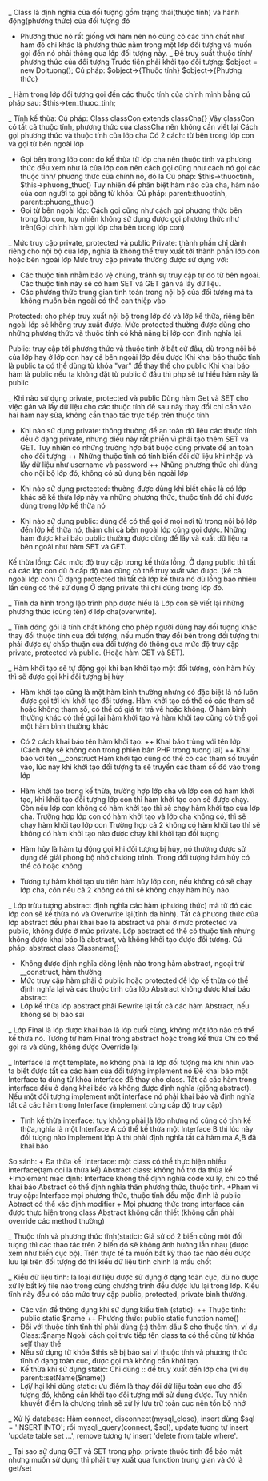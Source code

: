 _ Class là định nghĩa của đối tượng gồm trạng thái(thuộc tính) và hành động(phương thức) của đối tượng đó
+ Phương thức nó rất giống với hàm nên nó cũng có các tính chất như hàm đó chỉ khác là phương thức nằm trong một lớp đối tượng và muốn gọi đến nó phải thông qua lớp đối tượng này.
_ Để truy suất thuộc tính/ phương thức của đối tượng
Trước tiên phải khởi tạo đối tượng:
$object = new Doituong();
Cú pháp: $object->{Thuộc tính}
	$object->{Phương thức}

_ Hàm trong lớp đối tượng gọi đến các thuộc tính của chính mình bằng cú pháp sau:
$this->ten_thuoc_tinh;

_ Tính kế thừa: 
Cú pháp: Class classCon extends classCha{}
Vậy classCon có tất cả thuộc tính, phương thức của classCha nên không cần viết lại
Cách gọi phương thức và thuộc tính của lớp cha
Có 2 cách: từ bên trong lớp con và gọi từ bên ngoài lớp
+ Gọi bên trong lớp con: do kế thừa từ lớp cha nên thuộc tính và phương thức đều xem như là của lớp con nên cách gọi cũng như cách nó gọi các thuộc tính/ phương thức của chính nó, đó là
Cú pháp: $this->thuoctinh, $this->phuong_thuc()
Tuy nhiên để phân biệt hàm nào của cha, hàm nào của con người ta gọi bằng từ khóa:
Cú pháp: parent::thuoctinh, parent::phuong_thuc()
+ Gọi từ bên ngoài lớp: Cách gọi cũng như cách gọi phương thức bên trong lớp con, tuy nhiên không sử dụng được gọi phương thức như trên(Gọi chính hàm gọi lớp cha bên trong lớp con)

_ Mức truy cập private, protected và public
Private: thành phần chỉ dành riêng cho nội bộ của lớp, nghĩa là không thể truy xuất tới thành phần lớp con hoặc bên ngoài lớp
Mức truy cập private thường được sử dụng với:
+ Các thuộc tính nhằm bảo vệ chúng, tránh sự truy cập tự do từ bên ngoài. Các thuộc tính này sẽ có hàm SET và GET gán và lấy dữ liệu.
+ Các phương thức trung gian tính toán trong nội bộ của đối tượng mà ta không muốn bên ngoài có thể can thiệp vào

Protected: cho phép truy xuất nội bộ trong lớp đó và lớp kế thừa, riêng bên ngoài lớp sẽ không truy xuất được. Mức protected thường được dùng cho những phương thức và thuộc tính có khả năng bị lớp con định nghĩa lại.

Public: truy cập tới phương thức và thuộc tính ở bất cứ đâu, dù trong nội bộ của lớp hay ở lớp con hay cả bên ngoài lớp đều được
Khi khai báo thuộc tính là public ta có thể dùng từ khóa "var" để thay thế cho public
Khi khai báo hàm là public nếu ta không đặt từ public ở đầu thì php sẽ tự hiểu hàm này là public

_ Khi nào sử dụng private, protected và public
Dùng hàm Get và SET cho việc gán và lấy dữ liệu cho các thuộc tính để sau này thay đổi chỉ cần vào hai hàm này sửa, không cần thao tác trực tiếp trên thuộc tính
+ Khi nào sử dụng private: thông thường để an toàn dữ liệu các thuộc tính đều ở dạng private, nhưng điều này rất phiền vì phải tạo thêm SET và GET. Tuy nhiên có những trường hợp bắt buộc dùng private để an toàn cho đối tượng
 ++ Những thuộc tính có tính biến đổi dữ liệu khi nhập và lấy dữ liệu như username và password
 ++ Những phương thức chỉ dùng cho nội bộ lớp đó, không có sử dụng bên ngoài lớp

+ Khi nào sử dụng protected: thường được dùng khi biết chắc là có lớp khác sẽ kế thừa lớp này và những phương thức, thuộc tính đó chỉ được dùng trong lớp kế thừa nó

+ Khi nào sử dụng public: dùng để có thể gọi ở mọi nơi từ trong nội bộ lớp đến lớp kế thừa nó, thậm chí cả bên ngoài lớp cũng gọi được. Những hàm được khai báo public thường được dùng để lấy và xuất dữ liệu ra bên ngoài như hàm SET và GET.

Kế thừa lồng:
Các mức độ truy cập trong kế thừa lồng,
Ở dạng public thì tất cả các lớp con dù ở cấp độ nào cũng có thể truy xuất vào được. (kể cả ngoài lớp con)
Ở dạng protected thì tất cả lớp kế thừa nó dù lồng bao nhiêu lần cũng có thể sử dụng
Ở dạng private thì chỉ dùng trong lớp đó.

_ Tính đa hình trong lập trình php được hiểu là Lớp con sẽ viết lại những phương thức (cùng tên) ở lớp cha(overwrite).

_ Tính đóng gói là tính chất không cho phép người dùng hay đối tượng khác thay đổi thuộc tính của đối tượng, nếu muốn thay đổi bên trong đối tượng thì phải được sự chấp thuận của đối tượng đó thông qua mức độ truy cập private, protected và public. (Hoặc hàm GET và SET).

_ Hàm khởi tạo sẽ tự động gọi khi bạn khởi tạo một đối tượng, còn hàm hủy thì sẽ được gọi khi đối tượng bị hủy
+ Hàm khởi tạo cũng là một hàm bình thường nhưng có đặc biệt là nó luôn được gọi tới khi khởi tạo đối tượng. Hàm khởi tạo có thể có các tham số hoặc không tham số, có thể có giá trị trả về hoặc không. Ở hàm bình thường khác có thể gọi lại hàm khởi tạo và hàm khởi tạo cũng có thể gọi một hàm bình thường khác
+ Có 2 cách khai báo tên hàm khởi tạo:
 ++ Khai báo trùng với tên lớp (Cách này sẽ không còn trong phiên bản PHP trong tương lai)
 ++ Khai báo với tên __construct
Hàm khởi tạo cũng có thể có các tham số truyền vào, lúc này khi khởi tạo đối tượng ta sẽ truyền các tham số đó vào trong lớp

+ Hàm khởi tạo trong kế thừa, trường hợp lớp cha và lớp con có hàm khởi tạo, khi khởi tạo đối tượng lớp con thì hàm khởi tạo con sẽ được chạy. Còn nếu lớp con không có hàm khởi tạo thì sẽ chạy hàm khởi tạo của lớp cha.
Trường hợp lớp con có hàm khởi tạo và lớp cha không có, thì sẽ chạy hàm khởi tạo lớp con
Trường hợp cả 2 không có hàm khởi tạo thì sẽ không có hàm khởi tạo nào được chạy khi khởi tạo đối tượng

+ Hàm hủy là hàm tự động gọi khi đối tượng bị hủy, nó thường được sử dụng để giải phóng bộ nhớ chương trình. Trong đối tượng hàm hủy có thể có hoặc không
+ Tương tự hàm khởi tạo ưu tiên hàm hủy lớp con, nếu không có sẽ chạy lớp cha, cón nếu cả 2 không có thì sẽ không chạy hàm hủy nào.

_ Lớp trừu tượng abstract định nghĩa các hàm (phương thức) mà từ đó các lớp con sẽ kế thừa nó và Overwrite lại(tính đa hình). Tất cả phương thức của lớp abstract đều phải khai báo là abstract và phải ở mức protected và public, không được ở mức private. Lớp abstract có thể có thuộc tính nhưng không được khai báo là abstract, và không khởi tạo được đối tượng.
Cú pháp: abstract class Classname{}
+ Không được định nghĩa dòng lệnh nào trong hàm abstract, ngoại trừ __construct, hàm thường
+ Mức truy cập hàm phải ở public hoặc protected để lớp kế thừa có thể định nghĩa lại và các thuộc tính của lớp Abstract không được khai báo abstract
+ Lớp kế thừa lớp abstract phải Rewrite lại tất cả các hàm Abstract, nếu không sẽ bị báo sai

_ Lớp Final là lớp được khai báo là lớp cuối cùng, không một lớp nào có thể kế thừa nó. Tương tự hàm Final trong abstract hoặc trong kế thừa Chỉ có thể gọi ra và dùng, không được Override lại

_ Interface là một template, nó không phải là lớp đối tượng mà khi nhìn vào ta biết được tất cả các hàm của đối tượng implement nó
Để khai báo một Interface ta dùng từ khóa interface để thay cho class. Tất cả các hàm trong interface đều ở dạng khai báo và không được định nghĩa (giống abstract). Nếu một đối tượng implement một interface nó phải khai báo và định nghĩa tất cả các hàm trong Interface (implement cùng cấp độ truy cập)
+ Tính kế thừa interface: tuy không phải là lớp nhưng nó cũng có tính kế thừa,nghĩa là một Interface A có thể kế thừa một Interface B thì lúc này đối tượng nào implement lớp A thì phải định nghĩa tất cả hàm mà A,B đã khai báo

So sánh: + Đa thừa kế: Interface: một class có thể thực hiện nhiều interface(tạm coi là thừa kế)
			Abstract class: không hỗ trợ đa thừa kế
	+Implement mặc định: Interface không thể định nghĩa code xử lý, chỉ có thể khai báo
	 		Abstract có thể định nghĩa thân phương thức, thuộc tính.
	+Phạm vi truy cập: Interface mọi phương thức, thuộc tính đều mặc định là public
			Abtract có thể xác định modifier
	+ Mọi phương thức trong interface cần được thực hiện trong class
	 Abstract không cần thiết (không cần phải override các method thường)

_ Thuộc tính và phương thức tĩnh(static): Giả sử có 2 biến cùng một đối tượng thì các thao tác trên 2 biến đó sẽ không ảnh hưởng lẫn nhau (được xem như biến cục bộ). Trên thực tế ta muốn bất kỳ thao tác nào đều được lưu lại trên đối tượng đó thì kiểu dữ liệu tĩnh chính là mấu chốt

_ Kiểu dữ liệu tĩnh: là loại dữ liệu được sử dụng ở dạng toàn cục, dù nó được xử lý bất kỳ file nào trong cùng chương trình đều được lưu lại trong lớp. Kiểu tĩnh này đều có các mức truy cập public, protected, private bình thường.

+ Các vấn đề thông dụng khi sử dụng kiểu tĩnh (static):
 ++ Thuộc tính: public static $name
 ++ Phương thức: public static function name()
+ Đối với thuộc tính tĩnh thì phải dùng (::) thêm dấu $ cho thuộc tính, ví dụ Class::$name
Ngoài cách gọi trực tiếp tên class ta có thể dùng từ khóa self thay thế
+ Nếu sử dụng từ khóa $this sẽ bị báo sai vì thuộc tính và phương thức tĩnh ở dạng toàn cục, được gọi mà không cần khởi tạo.
+ Kế thừa khi sử dụng static: Chỉ dùng :: để truy xuất đến lớp cha (ví dụ parent::setName($name))
+ Lợi/ hại khi dùng static: ưu điểm là thay đổi dữ liệu toàn cục cho đối tượng đó, không cần khởi tạo đối tượng mới sử dụng được. Tuy nhiên khuyết điểm là chương trình sẽ xử lý lưu trữ toàn cục nên tốn bộ nhớ

_ Xử lý database: Hàm connect, disconnect(mysql_close), insert dùng $sql = 'INSERT INTO'; rồi mysqli_query(connect, $sql), update tương tự insert 'update table set ...', remove tương tự insert 'delete from table where'.

_ Tại sao sử dụng GET và SET trong php: private thuộc tính để bảo mật nhưng muốn sử dụng thì phải truy xuất qua function trung gian và đó là get/set


